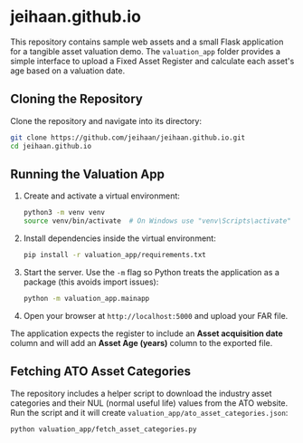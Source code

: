 # jeihaan.github.io

This repository contains sample web assets and a small Flask application for a tangible asset valuation demo. The `valuation_app` folder provides a simple interface to upload a Fixed Asset Register and calculate each asset's age based on a valuation date.

## Cloning the Repository

Clone the repository and navigate into its directory:

```bash
git clone https://github.com/jeihaan/jeihaan.github.io.git
cd jeihaan.github.io
```


## Running the Valuation App

1. Create and activate a virtual environment:
   ```bash
   python3 -m venv venv
   source venv/bin/activate  # On Windows use "venv\Scripts\activate"
   ```
2. Install dependencies inside the virtual environment:
   ```bash
   pip install -r valuation_app/requirements.txt
   ```
3. Start the server. Use the `-m` flag so Python treats the application as a
   package (this avoids import issues):
   ```bash
   python -m valuation_app.mainapp
   ```
4. Open your browser at `http://localhost:5000` and upload your FAR file.

The application expects the register to include an **Asset acquisition date** column and will add an **Asset Age (years)** column to the exported file.

## Fetching ATO Asset Categories

The repository includes a helper script to download the industry asset
categories and their NUL (normal useful life) values from the ATO website.
Run the script and it will create `valuation_app/ato_asset_categories.json`:

```bash
python valuation_app/fetch_asset_categories.py
```
